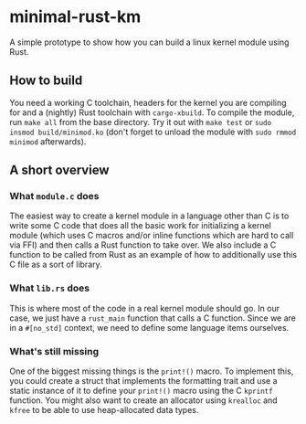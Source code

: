 # minimal-rust-km

A simple prototype to show how you can build a linux kernel module using Rust.

## How to build

You need a working C toolchain, headers for the kernel you are compiling for and a (nightly) Rust toolchain with `cargo-xbuild`.
To compile the module, run `make all` from the base directory. Try it out with `make test` or `sudo insmod build/minimod.ko` 
(don't forget to unload the module with `sudo rmmod minimod` afterwards).

## A short overview

### What `module.c` does

The easiest way to create a kernel module in a language other than C is to write some C code that does all the basic work for initializing
a kernel module (which uses C macros and/or inline functions which are hard to call via FFI) and then calls a Rust function to take over.
We also include a C function to be called from Rust as an example of how to additionally use this C file as a sort of library.

### What `lib.rs` does

This is where most of the code in a real kernel module should go. In our case, we just have a `rust_main` function that calls a C function.
Since we are in a `#[no_std]` context, we need to define some language items ourselves.

### What's still missing

One of the biggest missing things is the `print!()` macro. To implement this, you could create a struct that implements 
the formatting trait and use a static instance of it to define your `print!()` macro using the C `kprintf` function. You
might also want to create an allocator using `krealloc` and `kfree` to be able to use heap-allocated data types.
